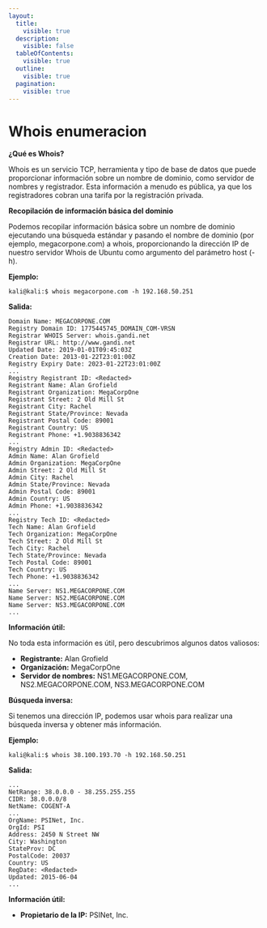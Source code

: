 ```yaml
---
layout:
  title:
    visible: true
  description:
    visible: false
  tableOfContents:
    visible: true
  outline:
    visible: true
  pagination:
    visible: true
---
```


# Whois enumeracion

**¿Qué es Whois?**

Whois es un servicio TCP, herramienta y tipo de base de datos que puede proporcionar información sobre un nombre de dominio, como servidor de nombres y registrador. Esta información a menudo es pública, ya que los registradores cobran una tarifa por la registración privada.

**Recopilación de información básica del dominio**

Podemos recopilar información básica sobre un nombre de dominio ejecutando una búsqueda estándar y pasando el nombre de dominio (por ejemplo, megacorpone.com) a whois, proporcionando la dirección IP de nuestro servidor Whois de Ubuntu como argumento del parámetro host (-h).

**Ejemplo:**

```
kali@kali:$ whois megacorpone.com -h 192.168.50.251
```

**Salida:**

```
Domain Name: MEGACORPONE.COM
Registry Domain ID: 1775445745_DOMAIN_COM-VRSN
Registrar WHOIS Server: whois.gandi.net
Registrar URL: http://www.gandi.net
Updated Date: 2019-01-01T09:45:03Z
Creation Date: 2013-01-22T23:01:00Z
Registry Expiry Date: 2023-01-22T23:01:00Z
...
Registry Registrant ID: <Redacted>
Registrant Name: Alan Grofield
Registrant Organization: MegaCorpOne
Registrant Street: 2 Old Mill St
Registrant City: Rachel
Registrant State/Province: Nevada
Registrant Postal Code: 89001
Registrant Country: US
Registrant Phone: +1.9038836342
...
Registry Admin ID: <Redacted>
Admin Name: Alan Grofield
Admin Organization: MegaCorpOne
Admin Street: 2 Old Mill St
Admin City: Rachel
Admin State/Province: Nevada
Admin Postal Code: 89001
Admin Country: US
Admin Phone: +1.9038836342
...
Registry Tech ID: <Redacted>
Tech Name: Alan Grofield
Tech Organization: MegaCorpOne
Tech Street: 2 Old Mill St
Tech City: Rachel
Tech State/Province: Nevada
Tech Postal Code: 89001
Tech Country: US
Tech Phone: +1.9038836342
...
Name Server: NS1.MEGACORPONE.COM
Name Server: NS2.MEGACORPONE.COM
Name Server: NS3.MEGACORPONE.COM
...
```

**Información útil:**

No toda esta información es útil, pero descubrimos algunos datos valiosos:

* **Registrante:** Alan Grofield
* **Organización:** MegaCorpOne
* **Servidor de nombres:** NS1.MEGACORPONE.COM, NS2.MEGACORPONE.COM, NS3.MEGACORPONE.COM

**Búsqueda inversa:**

Si tenemos una dirección IP, podemos usar whois para realizar una búsqueda inversa y obtener más información.

**Ejemplo:**

```
kali@kali:$ whois 38.100.193.70 -h 192.168.50.251
```

**Salida:**

```
...
NetRange: 38.0.0.0 - 38.255.255.255
CIDR: 38.0.0.0/8
NetName: COGENT-A
...
OrgName: PSINet, Inc.
OrgId: PSI
Address: 2450 N Street NW
City: Washington
StateProv: DC
PostalCode: 20037
Country: US
RegDate: <Redacted>
Updated: 2015-06-04
...
```

**Información útil:**

* **Propietario de la IP:** PSINet, Inc.
